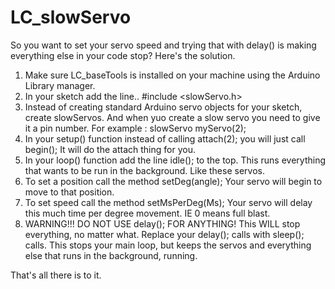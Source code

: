 # LC_slowServo

So you want to set your servo speed and trying that with delay() is making everything else in your code stop?
Here's the solution.

1) Make sure LC_baseTools is installed on your machine using the Arduino Library manager.
2) In your sketch add the line.. #include <slowServo.h>
3) Instead of creating standard Arduino servo objects for your sketch, create slowServos. And when yuo create a slow servo you need to give it a pin number. For example : slowServo myServo(2);
4) In your setup() function instead of calling attach(2); you will just call begin(); It will do the attach thing for you.
5) In your loop() function add the line idle(); to the top. This runs everything that wants to be run in the background. Like these servos.
6) To set a position call the method setDeg(angle); Your servo will begin to move to that position.
7) To set speed call the method setMsPerDeg(Ms); Your servo will delay this much time per degree movement. IE 0 means full blast.
8) WARNING!!! DO NOT USE delay(); FOR ANYTHING! This WILL stop everything, no matter what. Replace your delay(); calls with sleep(); calls. This stops your main loop, but keeps the servos and everything else that runs in the background, running.

That's all there is to it.
